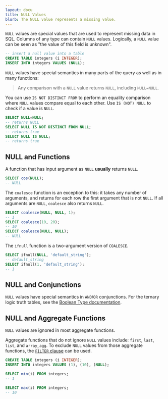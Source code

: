```yaml
---
layout: docu
title: NULL Values
blurb: The NULL value represents a missing value.
---
```


`NULL` values are special values that are used to represent missing data in SQL. Columns of any type can contain `NULL` values. Logically, a `NULL` value can be seen as "the value of this field is unknown".

```sql
-- insert a null value into a table
CREATE TABLE integers (i INTEGER);
INSERT INTO integers VALUES (NULL);
```

`NULL` values have special semantics in many parts of the query as well as in many functions:

> Any comparison with a `NULL` value returns `NULL`, including `NULL=NULL`.

You can use `IS NOT DISTINCT FROM` to perform an equality comparison where `NULL` values compare equal to each other. Use `IS (NOT) NULL` to check if a value is `NULL`.

```sql
SELECT NULL=NULL;
-- returns NULL
SELECT NULL IS NOT DISTINCT FROM NULL;
-- returns true
SELECT NULL IS NULL;
-- returns true
```

## NULL and Functions

A function that has input argument as `NULL` **usually** returns `NULL`.

```sql
SELECT cos(NULL);
-- NULL
```

The `coalesce` function is an exception to this: it takes any number of arguments, and returns for each row the first argument that is not `NULL`. If all arguments are `NULL`, `coalesce` also returns `NULL`.

```sql
SELECT coalesce(NULL, NULL, 1);
-- 1
SELECT coalesce(10, 20);
-- 10
SELECT coalesce(NULL, NULL);
-- NULL
```

The `ifnull` function is a two-argument version of `COALESCE`.

```sql
SELECT ifnull(NULL, 'default_string');
-- default_string
SELECT ifnull(1, 'default_string');
-- 1
```

## NULL and Conjunctions

`NULL` values have special semantics in `AND`/`OR` conjunctions. For the ternary logic truth tables, see the [Boolean Type documentation](../../sql/data_types/boolean).

## NULL and Aggregate Functions

`NULL` values are ignored in most aggregate functions. 

Aggregate functions that do not ignore `NULL` values include: `first`, `last`, `list`, and `array_agg`. To exclude `NULL` values from those aggregate functions, the [`FILTER` clause](../../sql/query_syntax/filter) can be used.

```sql
CREATE TABLE integers (i INTEGER);
INSERT INTO integers VALUES (1), (10), (NULL);

SELECT min(i) FROM integers;
-- 1

SELECT max(i) FROM integers;
-- 10
```
